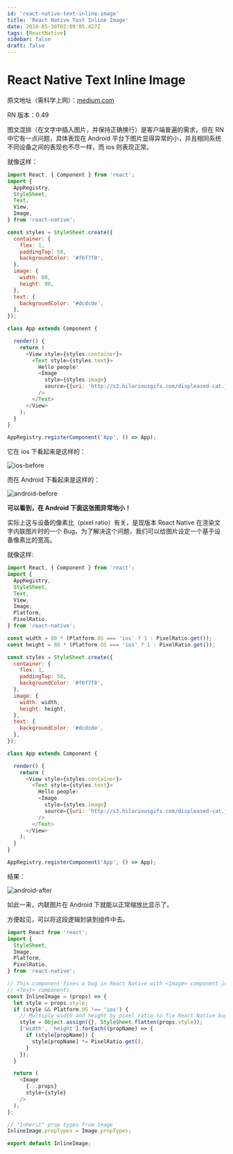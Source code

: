```yaml
---
id: 'react-native-text-inline-image'
title: 'React Native Text Inline Image'
date: 2018-05-30T02:09:05.427Z
tags: [ReactNative]
sidebar: false
draft: false
---
```


# React Native Text Inline Image


原文地址（需科学上网）：[medium.com](https://medium.com/@yloeza/react-native-text-inline-image-6055dabd9399)

RN 版本：0.49

<!-- 「」 -->

图文混排（在文字中插入图片，并保持正确换行）是客户端普遍的需求，但在 RN 中它有一点问题，具体表现在 Android 平台下图片显得异常的小，并且相同系统不同设备之间的表现也不尽一样，而 ios 则表现正常。

<!-- more -->

就像这样：

```javascript
import React, { Component } from 'react';
import {
  AppRegistry,
  StyleSheet,
  Text,
  View,
  Image,
} from 'react-native';

const styles = StyleSheet.create({
  container: {
    flex: 1,
    paddingTop: 50,
    backgroundColor: '#f6f7f8',
  },
  image: {
    width: 80,
    height: 80,
  },
  text: {
    backgroundColor: '#dcdcde',
  },
});

class App extends Component {

  render() {
    return (
      <View style={styles.container}>
        <Text style={styles.text}>
          Hello people!
          <Image
            style={styles.image}
            source={{uri: 'http://s3.hilariousgifs.com/displeased-cat.jpg'}}
          />
        </Text>
      </View>
    );
  }
}

AppRegistry.registerComponent('App', () => App);
```

它在 ios 下看起来是这样的：

![ios-before](https://user-images.githubusercontent.com/5960988/48595774-3ac02200-e991-11e8-8320-d5763b33b4e1.png)

而在 Android 下看起来是这样的：

![android-before](https://user-images.githubusercontent.com/5960988/48595773-3ac02200-e991-11e8-90a8-f7cc619eed50.png)

**可以看到，在 Android 下面这张图异常地小！**

实际上这与设备的像素比（pixel ratio）有关，是现版本 React Native 在渲染文字内联图片时的一个 Bug，为了解决这个问题，我们可以给图片设定一个基于设备像素比的宽高。

就像这样:

```javascript
import React, { Component } from 'react';
import {
  AppRegistry,
  StyleSheet,
  Text,
  View,
  Image,
  Platform,
  PixelRatio,
} from 'react-native';

const width = 80 * (Platform.OS === 'ios' ? 1 : PixelRatio.get());
const height = 80 * (Platform.OS === 'ios' ? 1 : PixelRatio.get());

const styles = StyleSheet.create({
  container: {
    flex: 1,
    paddingTop: 50,
    backgroundColor: '#f6f7f8',
  },
  image: {
    width: width,
    height: height,
  },
  text: {
    backgroundColor: '#dcdcde',
  },
});

class App extends Component {

  render() {
    return (
      <View style={styles.container}>
        <Text style={styles.text}>
          Hello people!
          <Image
            style={styles.image}
            source={{uri: 'http://s3.hilariousgifs.com/displeased-cat.jpg'}}
          />
        </Text>
      </View>
    );
  }
}

AppRegistry.registerComponent('App', () => App);
```

结果：

![android-after](https://user-images.githubusercontent.com/5960988/48595772-3a278b80-e991-11e8-922d-f2a5885debfc.png)

如此一来，内联图片在 Android 下就能以正常缩放比显示了。

方便起见，可以将这段逻辑封装到组件中去。

```javascript
import React from 'react';
import {
  StyleSheet,
  Image,
  Platform,
  PixelRatio,
} from 'react-native';

// This component fixes a bug in React Native with <Image> component inside of
// <Text> components.
const InlineImage = (props) => {
  let style = props.style;
  if (style && Platform.OS !== 'ios') {
    // Multiply width and height by pixel ratio to fix React Native bug
    style = Object.assign({}, StyleSheet.flatten(props.style));
    ['width', 'height'].forEach((propName) => {
      if (style[propName]) {
        style[propName] *= PixelRatio.get();
      }
    });
  }

  return (
    <Image
      {...props}
      style={style}
    />
  );
};

// "Inherit" prop types from Image
InlineImage.propTypes = Image.propTypes;

export default InlineImage;
```
